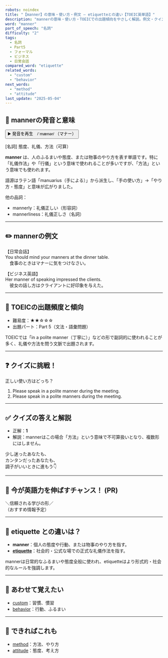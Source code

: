 ```yaml
---
robots: noindex
title: "【manner】の意味・使い方・例文 ― etiquetteとの違い【TOEIC英単語】"
description: "mannerの意味・使い方・TOEICでの出題傾向をやさしく解説。例文・クイズ付きでetiquetteとの違いもわかりやすく学べます。"
word: "manner"
part_of_speech: "名詞"
difficulty: "2"
tags:
  - 名詞
  - Part5
  - フォーマル
  - ビジネス
  - 日常会話
compared_word: "etiquette"
related_words:
  - "custom"
  - "behavior"
next_words:
  - "method"
  - "attitude"
last_update: "2025-05-04"
---
```


## 🔰 mannerの発音と意味

<button class="play-audio" onclick="playTTS('manner')">
  <span class="play-audio-main">
    ▶️ 発音を再生　/ˈmænər/
  </span>
  <span class="play-audio-sub">
    （マナー）
  </span>
</button>

[名詞] 態度、礼儀、方法（可算）

**manner** は、人のふるまいや態度、または物事のやり方を表す単語です。特に「礼儀作法」や「行儀」という意味で使われることが多いですが、「方法」という意味でも使われます。

語源はラテン語「manuarius（手による）」から派生し、「手の使い方」→「やり方・態度」と意味が広がりました。

他の品詞：  
- mannerly：礼儀正しい（形容詞）
- mannerliness：礼儀正しさ（名詞）

---

## ✏️ mannerの例文

【日常会話】  
You should mind your manners at the dinner table.  
　食事のときはマナーに気をつけなさい。

【ビジネス英語】  
Her manner of speaking impressed the clients.  
　彼女の話し方はクライアントに好印象を与えた。

---

## 🎯 TOEICの出題頻度と傾向

- 難易度：★★☆☆☆
- 出題パート：Part 5（文法・語彙問題）

TOEICでは「in a polite manner（丁寧に）」などの形で副詞的に使われることが多く、礼儀や方法を問う文脈で出題されます。

---

## ❓ クイズに挑戦！

正しい使い方はどっち？

1. Please speak in a polite manner during the meeting.  
2. Please speak in a polite manners during the meeting.

---

## ✅ クイズの答えと解説

- 正解：**1**
- 解説：mannerはこの場合「方法」という意味で不可算扱いとなり、複数形にはしません。

少し迷ったあなたも、  
カンタンだったあなたも、  
調子がいいときに進もう👇️

---

## 🚀 今が英語力を伸ばすチャンス！ (PR)

<div class="info-center">
＼信頼される学びの形／<br>  
（おすすめ情報予定）
</div>

---

## 🤔  etiquette との違いは？

- **manner**：個人の態度や行動、または物事のやり方を指す。
- **[etiquette](/etiquette)**：社会的・公式な場での正式な礼儀作法を指す。

mannerは日常的なふるまいや態度全般に使われ、etiquetteはより形式的・社会的なルールを強調します。

---

## 🧩 あわせて覚えたい

- [custom](/custom)：習慣、慣習
- [behavior](/behavior)：行動、ふるまい

---

## 📖 できればこれも

- [method](/method)：方法、やり方
- [attitude](/attitude)：態度、考え方

<!-- cvid: aid19_bid44 -->
